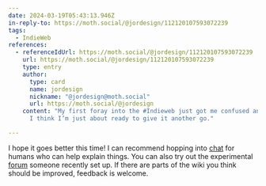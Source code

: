 ```yaml
---
date: 2024-03-19T05:43:13.946Z
in-reply-to: https://moth.social/@jordesign/112120107593072239
tags:
  - IndieWeb
references:
  - referenceIdUrl: https://moth.social/@jordesign/112120107593072239
    url: https://moth.social/@jordesign/112120107593072239
    type: entry
    author:
      type: card
      name: jordesign
      nickname: "@jordesign@moth.social"
      url: https://moth.social/@jordesign
    content: "My first foray into the #Indieweb just got me confused and tangled up.
      I think I’m just about ready to give it another go."

---
```


I hope it goes better this time! I can recommend hopping into [chat](https://indieweb.org/discuss) for humans who can help explain things. You can also try out the experimental [forum](https://indiewebforum.eu/) someone recently set up. If there are parts of the wiki you think should be improved, feedback is welcome.


